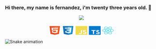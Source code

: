 ### Hi there, my name is fernandez, i'm twenty three years old. 👋

<div  align='center'>
  <img height="180em" src="https://github-readme-stats.vercel.app/api/top-langs/?username=josefernandez159&layout=compact&theme=tokyonight"/>
</div>



<div style="display: inline_block" align='center'><br>
    <img align="center" alt="Fernandez-HTML" height="30" width="40" src="https://raw.githubusercontent.com/devicons/devicon/master/icons/html5/html5-original.svg">
  <img align="center" alt="Rafa-CSS" height="30" width="40" src="https://raw.githubusercontent.com/devicons/devicon/master/icons/css3/css3-original.svg">
  <img align="center" alt="Fernandez-Js" height="30" width="40" src="https://raw.githubusercontent.com/devicons/devicon/master/icons/javascript/javascript-plain.svg">
  <img align="center" alt="Fernandez-Ts" height="30" width="40" src="https://raw.githubusercontent.com/devicons/devicon/master/icons/typescript/typescript-plain.svg">
  <img align="center" alt="Fernandez-React" height="30" width="40" src="https://raw.githubusercontent.com/devicons/devicon/master/icons/react/react-original.svg">
</div>

  ![Snake animation](https://github.com/josefernandez159/josefernandez159/blob/output/github-contribution-grid-snake.svg)
